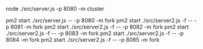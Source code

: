 node ./src/server.js -p 8080 -m cluster

pm2 start ./src/server.js -- -p 8080 -m fork
pm2 start ./src/server2.js -f -- -p 8081 -m fork
pm2 start ./src/server2.js -f -- -p 8082 -m fork
pm2 start ./src/server2.js -f -- -p 8083 -m fork
pm2 start ./src/server2.js -f -- -p 8084 -m fork
pm2 start ./src/server2.js -f -- -p 8085 -m fork
